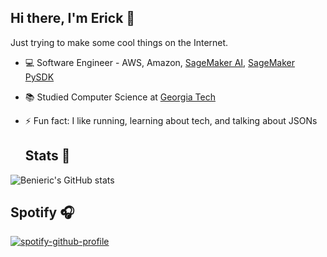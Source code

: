 ## Hi there, I'm Erick 👋

Just trying to make some cool things on the Internet.

- 💻 Software Engineer - AWS, Amazon, [SageMaker AI](https://aws.amazon.com/sagemaker/), [SageMaker PySDK](https://aws.amazon.com/blogs/machine-learning/accelerate-your-ml-lifecycle-using-the-new-and-improved-amazon-sagemaker-python-sdk-part-1-modeltrainer/)
- 📚 Studied Computer Science at [Georgia Tech](https://www.cc.gatech.edu/)
- ⚡ Fun fact: I like running, learning about tech, and talking about JSONs

  ## Stats 👾
![Benieric's GitHub stats](https://github-readme-stats.vercel.app/api?username=benieric&show_icons=true&rank_icon=github&include_all_commits=true&custom_title=Erick's%20GitHub%20Stats&theme=midnight-purple)


## Spotify 🎧
[![spotify-github-profile](https://spotify-github-profile.kittinanx.com/api/view?uid=k6gjaxcjrz8r5essn45utps1x&cover_image=true&theme=novatorem&show_offline=true&background_color=121212&interchange=false&bar_color=9930ae&bar_color_cover=false)](https://spotify-github-profile.kittinanx.com/api/view?uid=k6gjaxcjrz8r5essn45utps1x&redirect=true)

<!--
**benieric/benieric** is a ✨ _special_ ✨ repository because its `README.md` (this file) appears on your GitHub profile.

Here are some ideas to get you started:

- 🔭 I’m currently working on ...
- 🌱 I’m currently learning ...
- 👯 I’m looking to collaborate on ...
- 🤔 I’m looking for help with ...
- 💬 Ask me about ...
- 📫 How to reach me: ...
- 😄 Pronouns: ...
- ⚡ Fun fact: ...
-->
